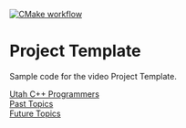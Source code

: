 [![CMake workflow](https://github.com/LegalizeAdulthood/utahcpp-project-template/actions/workflows/cmake.yml/badge.svg)](https://github.com/LegalizeAdulthood/utahcpp-project-template/actions/workflows/cmake.yml)

# Project Template

Sample code for the video Project Template.

[Utah C++ Programmers](https://meetup.com/utah-cpp-programmers)\
[Past Topics](https://utahcpp.wordpress.com/past-meeting-topics/)\
[Future Topics](https://utahcpp.wordpress.com/future-meeting-topics/)
